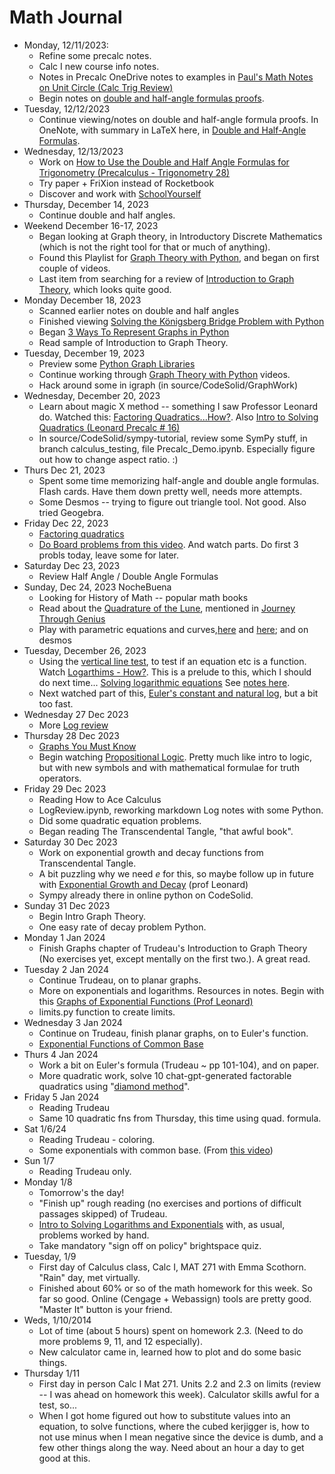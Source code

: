 # Math Journal

* Monday, 12/11/2023:
	* Refine some precalc notes.
	* Calc I new course info notes.
	* Notes in Precalc OneDrive notes to examples in [Paul's Math Notes on Unit Circle (Calc Trig Review)](https://tutorial.math.lamar.edu/Classes/CalcI/TrigFcns.aspx)
	* Begin notes on [double and half-angle formulas proofs](https://www.youtube.com/watch?v=Epa2mi8hzBA).
* Tuesday, 12/12/2023
	* Continue viewing/notes on double and half-angle formula proofs.  In OneNote, with summary in LaTeX here, in [Double and Half-Angle Formulas](DoubleAndHalfAngleFormulas).
* Wednesday, 12/13/2023
	* Work on [How to Use the Double and Half Angle Formulas for Trigonometry (Precalculus - Trigonometry 28)](https://www.youtube.com/watch?v=Pf6p6lCs5I8)
	* Try paper + FriXion instead of Rocketbook
	* Discover and work with [SchoolYourself](https://schoolyourself.org)
* Thursday, December 14, 2023
	* Continue double and half angles.
* Weekend December 16-17, 2023
	* Began looking at Graph theory, in Introductory Discrete Mathematics (which is not the right tool for that or much of anything).
	* Found this Playlist for [Graph Theory with Python](https://www.youtube.com/watch?v=yXTDslxVfdM&list=PLLIPpKeh9v3ZFEHvNd5xqUrCkqLgXnekL), and began on first couple of videos.
	* Last item from searching for a review of [Introduction to Graph Theory](https://www.amazon.com/Introduction-Graph-Theory-Dover-Mathematics-ebook/dp/B00BX1DX9U/), which looks quite good.
* Monday December 18, 2023
	* Scanned earlier notes on double and half angles
	* Finished viewing [Solving the Königsberg Bridge Problem with Python](https://www.youtube.com/watch?v=WWhGcwlCoXE&list=PLLIPpKeh9v3ZFEHvNd5xqUrCkqLgXnekL&index=3)
	* Began [3 Ways To Represent Graphs in Python](https://www.youtube.com/watch?v=ukFNELi_U88&list=PLLIPpKeh9v3ZFEHvNd5xqUrCkqLgXnekL&index=3)
	* Read sample of Introduction to Graph Theory.
* Tuesday, December 19, 2023
	* Preview some [Python Graph Libraries](https://wiki.python.org/moin/PythonGraphLibraries)
	* Continue working through [Graph Theory with Python](https://www.youtube.com/watch?v=yXTDslxVfdM&list=PLLIPpKeh9v3ZFEHvNd5xqUrCkqLgXnekL) videos.
	* Hack around some in igraph (in source/CodeSolid/GraphWork)
* Wednesday, December 20, 2023
	* Learn about magic X method -- something I saw Professor Leonard do.  Watched this:
	[Factoring Quadratics...How?](https://www.youtube.com/watch?v=YtN9_tCaRQc&t=332s).  Also [Intro to Solving Quadratics (Leonard Precalc # 16)](https://www.youtube.com/watch?v=OIEkJaPgjKs&list=PLDesaqWTN6ESsmwELdrzhcGiRhk5DjwLP&index=17)
	* In source/CodeSolid/sympy-tutorial, review some SymPy stuff, in branch calculus_testing, file Precalc_Demo.ipynb.  Especially figure out how to change aspect ratio. :)
* Thurs Dec 21, 2023
	* Spent some time memorizing half-angle and double angle formulas.  Flash cards.  Have them down pretty well, needs more attempts.
	* Some Desmos -- trying to figure out triangle tool.  Not good.  Also tried Geogebra.
* Friday Dec 22, 2023
	* [Factoring quadratics](https://www.youtube.com/watch?v=YtN9_tCaRQc)
	* [Do Board problems from this video](https://www.youtube.com/watch?v=u2CFHYJWS60&list=PLDesaqWTN6ESsmwELdrzhcGiRhk5DjwLP&index=18).  And watch parts.  Do first 3 probls today, leave some for later.
* Saturday Dec 23, 2023
	* Review Half Angle / Double Angle Formulas
* Sunday, Dec 24, 2023 NocheBuena
	* Looking for History of Math -- popular math books
	* Read about the [Quadrature of the Lune](https://www.britannica.com/topic/Quadrature-of-the-Lune-1688524), mentioned in [Journey Through Genius](https://www.amazon.com/Journey-through-Genius-Theorems-Mathematics/dp/014014739X/ref=sr_1_1?crid=30DXNGM42PKT1&keywords=Journey+THROUGH+GENIUS&qid=1703428093&sprefix=journey+through+genius%2Caps%2C96&sr=8-1&asin=014014739X&revisionId=&format=4&depth=1)
	* Play with parametric equations and curves,[here](https://tutorial.math.lamar.edu/Classes/CalcII/ParametricEqn.aspx) and [here](https://www.geogebra.org/m/cAsHbXEU); and on desmos
* Tuesday, December 26, 2023
	* Using the [vertical line test](https://www.youtube.com/watch?v=7j6kh8Z2H90&list=PLDesaqWTN6ESsmwELdrzhcGiRhk5DjwLP&index=6), to test if an equation etc is a function.  Watch [Logarthims - How?](https://www.youtube.com/watch?v=Zw5t6BTQYRU). This is a prelude to this, which I should do next time... [Solving logarithmic equations](https://www.youtube.com/watch?v=rBnQiLa2TYo)  See [notes here](LogarithmsAndExponents).
	* Next watched part of this, [Euler's constant and natural log](https://www.youtube.com/watch?v=Q9puUgDc2BY), but a bit too fast.
* Wednesday 27 Dec 2023
	* More [Log review](https://www.youtube.com/watch?v=rBnQiLa2TYo)
* Thursday 28 Dec 2023
	* [Graphs You Must Know](https://www.youtube.com/watch?v=NrmmR3-VxA8&list=PLDesaqWTN6ESsmwELdrzhcGiRhk5DjwLP&index=13)
	* Begin watching [Propositional Logic](https://www.youtube.com/@Trevtutor).  Pretty much like intro to logic, but with new symbols and with mathematical formulae for truth operators.
* Friday 29 Dec 2023
	* Reading How to Ace Calculus
	* LogReview.ipynb, reworking markdown Log notes with some Python.
	* Did some quadratic equation problems.
	* Began reading The Transcendental Tangle, "that awful book".
* Saturday 30 Dec 2023
	* Work on exponential growth and decay functions from Transcendental Tangle.
	* A bit puzzling why we need $e$ for this, so maybe follow up in future with 
	[Exponential Growth and Decay](https://www.youtube.com/watch?v=rO-C48LY2KY) (prof Leonard)
	* Sympy already there in online python on CodeSolid.
* Sunday 31 Dec 2023
	* Begin Intro Graph Theory.
	* One easy rate of decay problem Python.
* Monday 1 Jan 2024
	* Finish Graphs chapter of Trudeau's Introduction to Graph Theory (No exercises yet, except mentally on the first two.).  A great read.
* Tuesday 2 Jan 2024
	* Continue Trudeau, on to planar graphs.
	* More on exponentials and logarithms.  Resources in notes.  Begin with this [Graphs of Exponential Functions (Prof Leonard)](https://www.youtube.com/watch?v=2w14jBb0e9Q&list=PLDesaqWTN6ESsmwELdrzhcGiRhk5DjwLP&index=52)
	* limits.py function to create limits.
* Wednesday 3 Jan 2024
	* Continue on Trudeau, finish planar graphs, on to Euler's function.  
	* [Exponential Functions of Common Base](https://www.youtube.com/watch?v=gkUWLFontZU&list=PLDesaqWTN6ESsmwELdrzhcGiRhk5DjwLP&index=55)
* Thurs 4 Jan 2024
	* Work a bit on Euler's formula (Trudeau ~ pp 101-104), and on paper.  
	* More quadratic work, solve 10 chat-gpt-generated factorable quadratics using "[diamond method](http://mrsgalgebra.pbworks.com/w/page/12019048/Diamond%20Method%20for%20Factoring%20Polynomials)".
* Friday 5 Jan 2024
	* Reading Trudeau
	* Same 10 quadratic fns from Thursday, this time using quad. formula.	
* Sat 1/6/24
	* Reading Trudeau - coloring.
	* Some exponentials with common base. (From [this video](https://www.youtube.com/watch?v=gkUWLFontZU&list=PLDesaqWTN6ESsmwELdrzhcGiRhk5DjwLP&index=55))
* Sun 1/7
	* Reading Trudeau only.
* Monday 1/8
	* Tomorrow's the day! 
	* "Finish up" rough reading (no exercises and portions of difficult passages skipped) of Trudeau.
	* [Intro to Solving Logarithms and Exponentials](https://www.youtube.com/watch?v=KezbqAAlOZk&list=PLDesaqWTN6ESsmwELdrzhcGiRhk5DjwLP&index=57) with, as usual, problems worked by hand.
	* Take mandatory "sign off on policy" brightspace quiz.
* Tuesday, 1/9
	* First day of Calculus class, Calc I, MAT 271 with Emma Scothorn.  "Rain" day, met virtually.
	* Finished about 60% or so of the math homework for this week.  So far so good.  Online (Cengage + Webassign) tools are pretty good.  "Master It" button is your friend.
* Weds, 1/10/2014
	* Lot of time (about 5 hours) spent on homework 2.3.  (Need to do more problems 9, 11, and 12 especially).
	* New calculator came in, learned how to plot and do some basic things.
* Thursday 1/11
	* First day in person Calc I Mat 271.  Units 2.2 and 2.3 on limits (review -- I was ahead on homework this week).  Calculator skills awful for a test, so...
	* When I got home figured out how to substitute values into an equation, to solve functions, where the cubed kerjigger is, how to not use minus when I mean negative since the device is dumb, and a few other things along the way.  Need about an hour a day to get good at this.
	